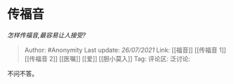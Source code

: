 # 传福音
*怎样传福音,最容易让人接受?*

> Author: #Anonymity
> Last update: *26/07/2021*
> Link: [[福音]] [[传福音 1]] [[传福音 2]] [[医嘱]] [[爱]] [[胆小莫入]]
> Tag:
> 评论区:
> 泛讨论:

不问不答。
